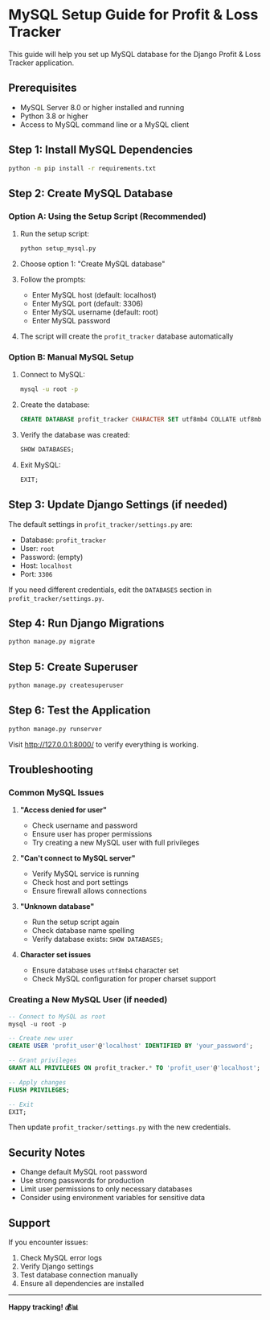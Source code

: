 # MySQL Setup Guide for Profit & Loss Tracker

This guide will help you set up MySQL database for the Django Profit & Loss Tracker application.

## Prerequisites

- MySQL Server 8.0 or higher installed and running
- Python 3.8 or higher
- Access to MySQL command line or a MySQL client

## Step 1: Install MySQL Dependencies

```bash
python -m pip install -r requirements.txt
```

## Step 2: Create MySQL Database

### Option A: Using the Setup Script (Recommended)

1. Run the setup script:
   ```bash
   python setup_mysql.py
   ```

2. Choose option 1: "Create MySQL database"

3. Follow the prompts:
   - Enter MySQL host (default: localhost)
   - Enter MySQL port (default: 3306)
   - Enter MySQL username (default: root)
   - Enter MySQL password

4. The script will create the `profit_tracker` database automatically

### Option B: Manual MySQL Setup

1. Connect to MySQL:
   ```bash
   mysql -u root -p
   ```

2. Create the database:
   ```sql
   CREATE DATABASE profit_tracker CHARACTER SET utf8mb4 COLLATE utf8mb4_unicode_ci;
   ```

3. Verify the database was created:
   ```sql
   SHOW DATABASES;
   ```

4. Exit MySQL:
   ```sql
   EXIT;
   ```

## Step 3: Update Django Settings (if needed)

The default settings in `profit_tracker/settings.py` are:
- Database: `profit_tracker`
- User: `root`
- Password: (empty)
- Host: `localhost`
- Port: `3306`

If you need different credentials, edit the `DATABASES` section in `profit_tracker/settings.py`.

## Step 4: Run Django Migrations

```bash
python manage.py migrate
```

## Step 5: Create Superuser

```bash
python manage.py createsuperuser
```

## Step 6: Test the Application

```bash
python manage.py runserver
```

Visit http://127.0.0.1:8000/ to verify everything is working.

## Troubleshooting

### Common MySQL Issues

1. **"Access denied for user"**
   - Check username and password
   - Ensure user has proper permissions
   - Try creating a new MySQL user with full privileges

2. **"Can't connect to MySQL server"**
   - Verify MySQL service is running
   - Check host and port settings
   - Ensure firewall allows connections

3. **"Unknown database"**
   - Run the setup script again
   - Check database name spelling
   - Verify database exists: `SHOW DATABASES;`

4. **Character set issues**
   - Ensure database uses `utf8mb4` character set
   - Check MySQL configuration for proper charset support

### Creating a New MySQL User (if needed)

```sql
-- Connect to MySQL as root
mysql -u root -p

-- Create new user
CREATE USER 'profit_user'@'localhost' IDENTIFIED BY 'your_password';

-- Grant privileges
GRANT ALL PRIVILEGES ON profit_tracker.* TO 'profit_user'@'localhost';

-- Apply changes
FLUSH PRIVILEGES;

-- Exit
EXIT;
```

Then update `profit_tracker/settings.py` with the new credentials.

## Security Notes

- Change default MySQL root password
- Use strong passwords for production
- Limit user permissions to only necessary databases
- Consider using environment variables for sensitive data

## Support

If you encounter issues:
1. Check MySQL error logs
2. Verify Django settings
3. Test database connection manually
4. Ensure all dependencies are installed

---

**Happy tracking! 💰📊**
